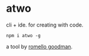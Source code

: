 # atwo

cli + ide. for creating with code.

```
npm i atwo -g
```

a tool by [romello goodman](https://www.romellogoodman.com/).
